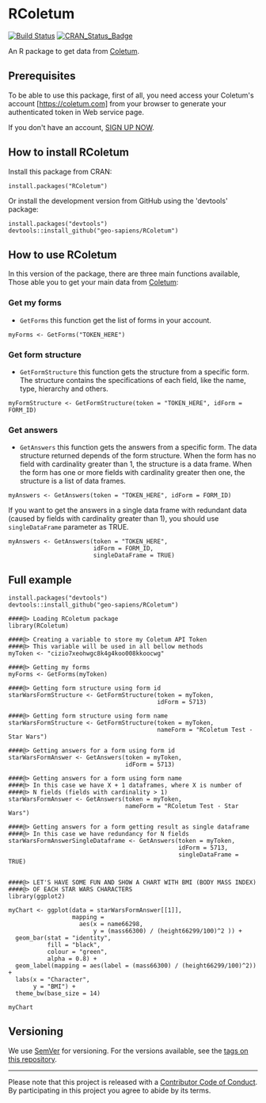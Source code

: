 # RColetum
[![Build Status](https://travis-ci.org/geo-sapiens/RColetum.svg)](https://travis-ci.org/geo-sapiens/RColetum)
[![CRAN_Status_Badge](http://www.r-pkg.org/badges/version/RColetum)](https://cran.r-project.org/package=RColetum)

An R package to get data from [Coletum](https://coletum.com).

## Prerequisites
To be able to use this package, first of all, you need access your Coletum's
account [https://coletum.com] from your browser to generate your
authenticated token in Web service page.

If you don't have an account, [SIGN UP NOW](https://coletum.com/en_US/register/).

## How to install RColetum

Install this package from CRAN:
```{r}
install.packages("RColetum")
```

Or install the development version from GitHub using the 'devtools' package:
```{r}
install.packages("devtools")
devtools::install_github("geo-sapiens/RColetum")
```

## How to use RColetum
In this version of the package, there are three main functions available, 
Those able you to get your main data from [Coletum](https://coletum.com):

### Get my forms
* `GetForms` this function get the list of forms in your account.

```{r}
myForms <- GetForms("TOKEN_HERE")
```
### Get form structure
* `GetFormStructure` this function gets the structure from a specific form. The
structure contains the specifications of each field, like the name, type, 
hierarchy and others.

```{r}
myFormStructure <- GetFormStructure(token = "TOKEN_HERE", idForm = FORM_ID)
```
### Get answers
* `GetAnswers` this function gets the answers from a specific form. The data 
structure returned depends of the form structure. When the form has no 
field with cardinality greater than 1, the structure is a data frame. When the 
form has one or more fields with cardinality greater then one, the structure 
is a list of data frames.

```{r}
myAnswers <- GetAnswers(token = "TOKEN_HERE", idForm = FORM_ID)
```

If you want to get the answers in a single data frame with redundant data 
(caused by fields with cardinality greater than 1), you should use 
`singleDataFrame` parameter as TRUE.

```{r}
myAnswers <- GetAnswers(token = "TOKEN_HERE", 
                        idForm = FORM_ID, 
                        singleDataFrame = TRUE)
```

## Full example
```{r}
install.packages("devtools")
devtools::install_github("geo-sapiens/RColetum")

####@> Loading RColetum package
library(RColetum)

####@> Creating a variable to store my Coletum API Token
####@> This variable will be used in all bellow methods
myToken <- "cizio7xeohwgc8k4g4koo008kkoocwg"

####@> Getting my forms
myForms <- GetForms(myToken)

####@> Getting form structure using form id
starWarsFormStructure <- GetFormStructure(token = myToken,
                                          idForm = 5713)

####@> Getting form structure using form name
starWarsFormStructure <- GetFormStructure(token = myToken,  
                                          nameForm = "RColetum Test - Star Wars")

####@> Getting answers for a form using form id
starWarsFormAnswer <- GetAnswers(token = myToken, 
                                 idForm = 5713)

####@> Getting answers for a form using form name
####@> In this case we have X + 1 dataframes, where X is number of 
####@> N fields (fields with cardinality > 1)
starWarsFormAnswer <- GetAnswers(token = myToken, 
                                 nameForm = "RColetum Test - Star Wars")

####@> Getting answers for a form getting result as single dataframe
####@> In this case we have redundancy for N fields
starWarsFormAnswerSingleDataframe <- GetAnswers(token = myToken, 
                                                idForm = 5713, 
                                                singleDataFrame = TRUE)


####@> LET'S HAVE SOME FUN AND SHOW A CHART WITH BMI (BODY MASS INDEX) 
####@> OF EACH STAR WARS CHARACTERS
library(ggplot2)

myChart <- ggplot(data = starWarsFormAnswer[[1]], 
                  mapping = 
                    aes(x = name66298, 
                        y = (mass66300) / (height66299/100)^2 )) +
  geom_bar(stat = "identity", 
           fill = "black", 
           colour = "green",
           alpha = 0.8) +
  geom_label(mapping = aes(label = (mass66300) / (height66299/100)^2)) +
  labs(x = "Character", 
       y = "BMI") +
  theme_bw(base_size = 14)

myChart

```

## Versioning
We use [SemVer](http://semver.org/) for versioning. For the versions available,
see the [tags on this repository](https://github.com/geo-sapiens/RColetum/tags).

-----
Please note that this project is released with a [Contributor Code of
Conduct](docs/CODE_OF_CONDUCT.md).
By participating in this project you agree to abide by its terms.
